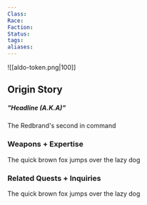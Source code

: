 ```yaml
---
Class: 
Race: 
Faction: 
Status: 
tags: 
aliases:
---
```

![[aldo-token.png|100]]
## Origin Story
##### "Headline (A.K.A)"
The Redbrand's second in command

### Weapons + Expertise
The quick brown fox jumps over the lazy dog

### Related Quests + Inquiries
The quick brown fox jumps over the lazy dog